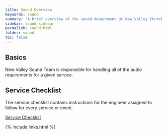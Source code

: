 ```yaml
---
title: Sound Overview
keywords: sound
summary: "A brief overview of the sound department at New Valley Church"
sidebar: sound_sidebar
permalink: sound.html
folder: sound
toc: false
---
```


## Basics

New Valley Sound Team is responsible for handling all of the audio requirements for a given service.

## Service Checklist

The service checklist contains instructions for the engineer assigned to follow for every service or event.

[Service Checklist](foh-console-power-up-sound)

{% include links.html %}
